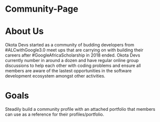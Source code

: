 # Community-Page

# About Us
Okota Devs started as a community of budding developers from #ALCwithGoogle3.0 meet ups that are carrying on with building their careers after #GoogleAfricaScholarship in 2018 ended.
Okota Devs currently number in around a dozen and have regular online group discussions to help each other with coding problems and ensure all members are aware of the lastest opportunities in the software development ecosystem amongst other activities.

# Goals
Steadily build a community profile with an attached portfolio that members can use as a reference for their profiles/portfolio.
